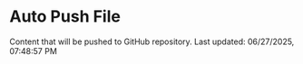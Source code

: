 # Auto Push File

Content that will be pushed to GitHub repository.
Last updated: 06/27/2025, 07:48:57 PM